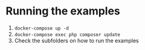 # Running the examples
1. `docker-compose up -d`
2. `docker-compose exec php composer update`
3. Check the subfolders on how to run the examples